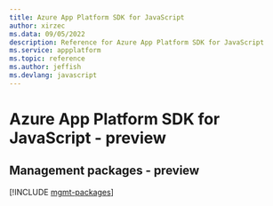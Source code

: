 ```yaml
---
title: Azure App Platform SDK for JavaScript
author: xirzec
ms.data: 09/05/2022
description: Reference for Azure App Platform SDK for JavaScript
ms.service: appplatform
ms.topic: reference
ms.author: jeffish
ms.devlang: javascript
---
```

# Azure App Platform SDK for JavaScript - preview

## Management packages - preview
[!INCLUDE [mgmt-packages](app-platform-mgmt-index.md)]